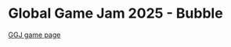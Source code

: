 # Global Game Jam 2025 - Bubble

[GGJ game page](https://globalgamejam.org/games/2025/bubblexploder-2025-demake-edition-6)

